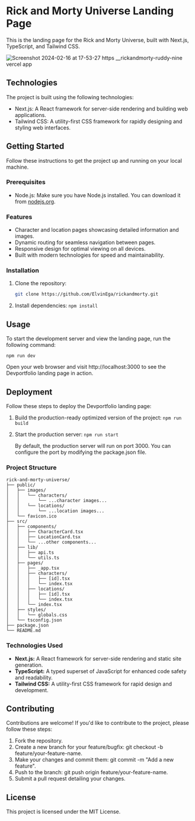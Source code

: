 # Rick and Morty Universe Landing Page

This is the landing page for the Rick and Morty Universe, built with Next.js, TypeScript, and Tailwind CSS.

![Screenshot 2024-02-16 at 17-53-27 https __rickandmorty-ruddy-nine vercel app](https://github.com/ElvinEga/rickandmorty/assets/12608507/c21250e4-b346-47ff-92ff-232c2752b9e8)

## Technologies

The project is built using the following technologies:

- Next.js: A React framework for server-side rendering and building web applications.
- Tailwind CSS: A utility-first CSS framework for rapidly designing and styling web interfaces.

## Getting Started

Follow these instructions to get the project up and running on your local machine.

### Prerequisites

- Node.js: Make sure you have Node.js installed. You can download it from [nodejs.org](https://nodejs.org/).

### Features

- Character and location pages showcasing detailed information and images.
- Dynamic routing for seamless navigation between pages.
- Responsive design for optimal viewing on all devices.
- Built with modern technologies for speed and maintainability.

### Installation

1. Clone the repository:

   ```bash
   git clone https://github.com/ElvinEga/rickandmorty.git
   ```

2. Install dependencies:
   `npm install`

## Usage

To start the development server and view the landing page, run the following command:

`npm run dev`

Open your web browser and visit http://localhost:3000 to see the Devportfolio landing page in action.

## Deployment

Follow these steps to deploy the Devportfolio landing page:

1. Build the production-ready optimized version of the project:
   `npm run build`
2. Start the production server:
   `npm run start`

   By default, the production server will run on port 3000. You can configure the port by modifying the package.json file.

### Project Structure

```
rick-and-morty-universe/
├── public/
│   ├── images/
│   │   └── characters/
│   │       └── ...character images...
│   │   └── locations/
│   │       └── ...location images...
│   └── favicon.ico
├── src/
│   ├── components/
│   │   ├── CharacterCard.tsx
│   │   ├── LocationCard.tsx
│   │   └── ...other components...
│   ├── lib/
│   │   ├── api.ts
│   │   └── utils.ts
│   ├── pages/
│   │   ├── _app.tsx
│   │   ├── characters/
│   │   │   ├── [id].tsx
│   │   │   └── index.tsx
│   │   ├── locations/
│   │   │   ├── [id].tsx
│   │   │   └── index.tsx
│   │   └── index.tsx
│   ├── styles/
│   │   └── globals.css
│   └── tsconfig.json
├── package.json
└── README.md
```

### Technologies Used

- **Next.js:** A React framework for server-side rendering and static site generation.
- **TypeScript:** A typed superset of JavaScript for enhanced code safety and readability.
- **Tailwind CSS:** A utility-first CSS framework for rapid design and development.

## Contributing

Contributions are welcome! If you'd like to contribute to the project, please follow these steps:

1. Fork the repository.
2. Create a new branch for your feature/bugfix: git checkout -b feature/your-feature-name.
3. Make your changes and commit them: git commit -m "Add a new feature".
4. Push to the branch: git push origin feature/your-feature-name.
5. Submit a pull request detailing your changes.

## License

This project is licensed under the MIT License.
